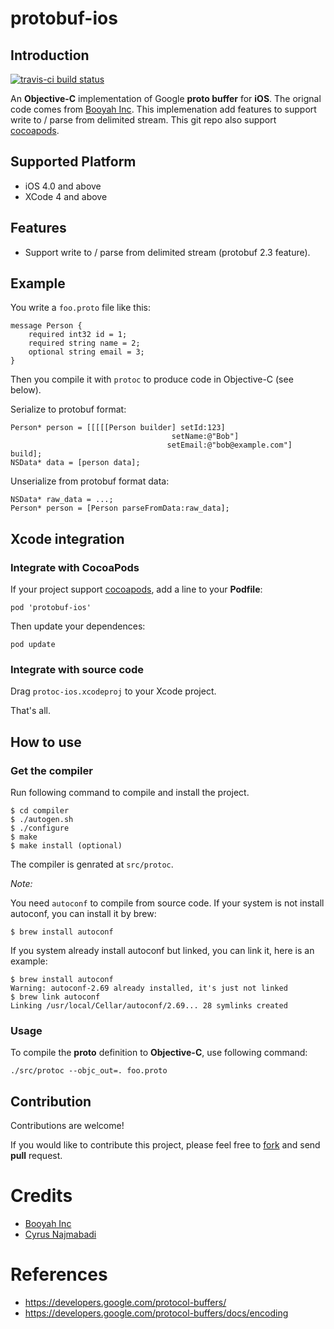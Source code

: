 # protobuf-ios

## Introduction

[![travis-ci build status](https://travis-ci.org/mingchen/protobuf-ios.svg?branch=master)](https://travis-ci.org/mingchen/protobuf-ios)

An **Objective-C** implementation of Google **proto buffer** for **iOS**. 
The orignal code comes from [Booyah Inc](https://github.com/booyah/protobuf-objc). This implemenation add features to support write to / parse from delimited stream. This git repo also support [cocoapods](http://cocoapods.org).

## Supported Platform

* iOS 4.0 and above
* XCode 4 and above


## Features

- Support write to / parse from delimited stream (protobuf 2.3 feature).

## Example

You write a `foo.proto` file like this:

    message Person {
        required int32 id = 1;
        required string name = 2;
        optional string email = 3;
    }
    
Then you compile it with `protoc` to produce code in Objective-C (see below).

Serialize to protobuf format:

    Person* person = [[[[[Person builder] setId:123]
                                        setName:@"Bob"]
                                       setEmail:@"bob@example.com"] build];
    NSData* data = [person data];
    
Unserialize from protobuf format data:

    NSData* raw_data = ...;
    Person* person = [Person parseFromData:raw_data];


## Xcode integration

### Integrate with CocoaPods

If your project support [cocoapods](http://cocoapods.org), add a line to your **Podfile**:

    pod 'protobuf-ios'

Then update your dependences:

    pod update


### Integrate with source code

Drag `protoc-ios.xcodeproj` to your Xcode project.

That's all.


## How to use

### Get the compiler

Run following command to compile and install the project.

    $ cd compiler
    $ ./autogen.sh
    $ ./configure
    $ make
    $ make install (optional)

The compiler is genrated at `src/protoc`.

*Note:*

You need `autoconf` to compile from source code. If your system is not install autoconf, you can install it by brew:

    $ brew install autoconf

If you system already install autoconf but linked, you can link it, here is an example:

    $ brew install autoconf
    Warning: autoconf-2.69 already installed, it's just not linked    
    $ brew link autoconf
    Linking /usr/local/Cellar/autoconf/2.69... 28 symlinks created

### Usage

To compile the **proto** definition to **Objective-C**, use following command:

    ./src/protoc --objc_out=. foo.proto


## Contribution

Contributions are welcome!

If you would like to contribute this project,
please feel free to [fork](https://github.com/mingchen/protobuf-ios/fork) and send **pull** request.


# Credits

- [Booyah Inc](https://github.com/booyah/protobuf-objc)
- [Cyrus Najmabadi](http://code.google.com/p/metasyntactic/wiki/ProtocolBuffers)


# References

- https://developers.google.com/protocol-buffers/
- https://developers.google.com/protocol-buffers/docs/encoding

